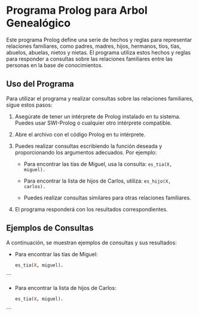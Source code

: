# Programa Prolog para Arbol Genealógico

Este programa Prolog define una serie de hechos y reglas para representar relaciones familiares, como padres, madres, hijos, hermanos, tíos, tías, abuelos, abuelas, nietos y nietas. El programa utiliza estos hechos y reglas para responder a consultas sobre las relaciones familiares entre las personas en la base de conocimientos.

## Uso del Programa

Para utilizar el programa y realizar consultas sobre las relaciones familiares, sigue estos pasos:

1. Asegúrate de tener un intérprete de Prolog instalado en tu sistema. Puedes usar SWI-Prolog o cualquier otro intérprete compatible.

2. Abre el archivo con el código Prolog en tu intérprete.

3. Puedes realizar consultas escribiendo la función deseada y proporcionando los argumentos adecuados. Por ejemplo:

   - Para encontrar las tías de Miguel, usa la consulta: `es_tia(X, miguel).`

   - Para encontrar la lista de hijos de Carlos, utiliza: `es_hijo(X, carlos).`

   - Puedes realizar consultas similares para otras relaciones familiares.

4. El programa responderá con los resultados correspondientes.

## Ejemplos de Consultas

A continuación, se muestran ejemplos de consultas y sus resultados:

- Para encontrar las tías de Miguel:
  ```prolog
  es_tia(X, miguel).
 ´´´
- Para encontrar la lista de hijos de Carlos:
  ```prolog
  es_tia(X, miguel).
 ´´´
